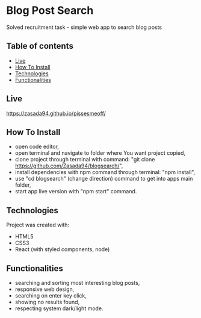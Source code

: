 # Blog Post Search

Solved recruitment task - simple web app to search blog posts

## Table of contents
- [Live](#live)
- [How To Install](#howtoinstall)
- [Technologies](#technologies)
- [Functionalities](#functionalities)

## Live
https://zasada94.github.io/pissesmeoff/

## How To Install

- open code editor,
- open terminal and navigate to folder where You want project copied,
- clone project through terminal with command: "git clone https://github.com/Zasada94/blogsearch/",
- install dependencies with npm command through terminal: "npm install",
- use "cd blogsearch" (change direction) command to get into apps main folder,
- start app live version with "npm start" command.

## Technologies

Project was created with:

- HTML5
- CSS3
- React (with styled components, node)

## Functionalities

- searching and sorting most interesting blog posts,
- responsive web design,
- searching on enter key click,
- showing no results found,
- respecting system dark/light mode.
